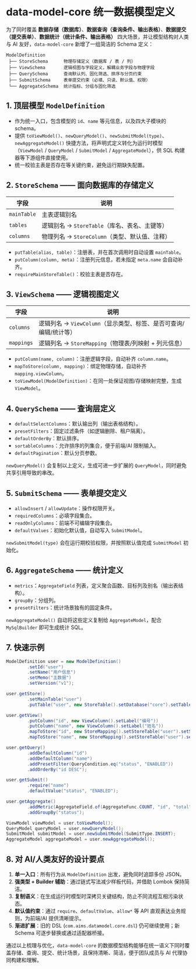 # data-model-core 统一数据模型定义

为了同时覆盖 **数据存储（数据库）**、**数据查询（查询条件、输出表格）**、**数据提交（提交表单）**、**数据统计（统计条件、输出表格）** 四大场景，并让模型结构对人类与 AI 友好，`data-model-core` 新增了一组简洁的 Schema 定义：

```
ModelDefinition
 ├── StoreSchema      物理存储定义（数据库 / 表 / 列）
 ├── ViewSchema       逻辑视图与字段定义，解耦业务字段与物理字段
 ├── QuerySchema      查询默认列、固化筛选、排序与分页约束
 ├── SubmitSchema     表单提交约束（必填、只读、默认值、权限）
 └── AggregateSchema  统计指标、分组与固化筛选
```

## 1. 顶层模型 `ModelDefinition`

- 作为统一入口，包含模型的 `id`、`name` 等元信息，以及四大子模块的 schema。
- 提供 `toViewModel()`、`newQueryModel()`、`newSubmitModel(type)`、`newAggregateModel()` 快捷方法，将声明式定义转化为运行时模型（`ViewModel` / `QueryModel` / `SubmitModel` / `AggregateModel`），供 SQL 构建器等下游组件直接使用。
- 统一校验主表是否存在等关键约束，避免运行期缺失配置。

## 2. `StoreSchema` —— 面向数据库的存储定义

| 字段              | 说明                                           |
|-------------------|-----------------------------------------------|
| `mainTable`        | 主表逻辑别名                                   |
| `tables`           | 逻辑别名 -> `StoreTable`（库名、表名、主键等） |
| `columns`          | 物理列名 -> `StoreColumn`（类型、默认值、注释）|

- `putTable(alias, table)`：注册表，并在首次调用时自动设置 `mainTable`。
- `putColumn(column, meta)`：注册列元信息，若未指定 `meta.name` 会自动补齐。
- `requireMainStoreTable()`：校验主表是否存在。

## 3. `ViewSchema` —— 逻辑视图定义

| 字段          | 说明                                       |
|---------------|-------------------------------------------|
| `columns`      | 逻辑列名 -> `ViewColumn`（显示类型、标签、是否可查询/编辑/统计等） |
| `mappings`     | 逻辑列名 -> `StoreMapping`（物理表/列映射 + 列元信息）          |

- `putColumn(name, column)`：注册逻辑字段，自动补齐 `column.name`。
- `mapToStore(column, mapping)`：绑定物理存储，自动补齐 `mapping.viewColumn`。
- `toViewModel(ModelDefinition)`：在同一处保证视图/存储映射完整，生成 `ViewModel`。

## 4. `QuerySchema` —— 查询层定义

- `defaultSelectColumns`：默认输出列（输出表格结构）。
- `presetFilters`：固定过滤条件（如逻辑删除、租户隔离）。
- `defaultOrderBy`：默认排序。
- `sortableColumns`：允许排序的列集合，便于前端/AI 限制输入。
- `defaultPagination`：默认分页参数。

`newQueryModel()` 会复制以上定义，生成可进一步扩展的 `QueryModel`，同时避免共享引用导致的串改。

## 5. `SubmitSchema` —— 表单提交定义

- `allowInsert` / `allowUpdate`：操作权限开关。
- `requiredColumns`：必填字段集合。
- `readOnlyColumns`：前端不可编辑字段集合。
- `defaultValues`：初始化默认值，自动写入 `SubmitModel`。

`newSubmitModel(type)` 会在运行期校验权限，并按照默认值完成 `SubmitModel` 初始化。

## 6. `AggregateSchema` —— 统计定义

- `metrics`：`AggregateField` 列表，定义聚合函数、目标列及别名（输出表结构）。
- `groupBy`：分组列。
- `presetFilters`：统计场景独有的固定条件。

`newAggregateModel()` 自动将这些定义复制给 `AggregateModel`，配合 `MySqlBuilder` 即可生成统计 SQL。

## 7. 快速示例

```java
ModelDefinition user = new ModelDefinition()
        .setId("user")
        .setName("用户信息")
        .setMemo("主数据")
        .setVersion("v1");

user.getStore()
        .setMainTable("user")
        .putTable("user", new StoreTable().setDatabase("core").setTable("t_user").setPrimaryKey("id"));

user.getView()
        .putColumn("id", new ViewColumn().setLabel("编号"))
        .putColumn("name", new ViewColumn().setLabel("姓名"))
        .mapToStore("id", new StoreMapping().setStoreTable("user").setStoreColumn("id"))
        .mapToStore("name", new StoreMapping().setStoreTable("user").setStoreColumn("name"));

user.getQuery()
        .addDefaultColumn("id")
        .addDefaultColumn("name")
        .addPresetFilter(QueryCondition.eq("status", "ENABLED"))
        .addOrderBy("id DESC");

user.getSubmit()
        .require("name")
        .defaultValue("status", "ENABLED");

user.getAggregate()
        .addMetric(AggregateField.of(AggregateFunc.COUNT, "id", "total"))
        .addGroupBy("status");

ViewModel viewModel = user.toViewModel();
QueryModel queryModel = user.newQueryModel();
SubmitModel submitModel = user.newSubmitModel(SubmitType.INSERT);
AggregateModel aggregateModel = user.newAggregateModel();
```

## 8. 对 AI/人类友好的设计要点

1. **单一入口**：所有行为从 `ModelDefinition` 出发，避免同时追踪多份 JSON。
2. **强类型 + Builder 辅助**：通过链式写法减少样板代码，并借助 Lombok 保持简洁。
3. **复制语义**：在生成运行时模型时深拷贝关键结构，防止不同流程互相污染状态。
4. **默认值约束**：通过 `require`、`defaultValue`、`allow*` 等 API 直观表达业务规则，为前端/AI 提供清晰提示。
5. **渐进扩展**：旧的 DSL (`com.aims.datamodel.core.dsl`) 仍可继续使用；新 Schema 可逐步替换或通过适配器桥接。

通过以上梳理与优化，`data-model-core` 的数据模型结构能够在统一语义下同时覆盖存储、查询、提交、统计场景，且保持清晰、简洁，便于团队成员与 AI 代理协同构建和理解。